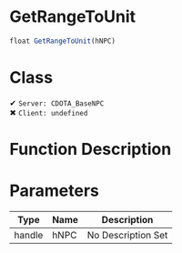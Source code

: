 # GetRangeToUnit
```js	
float GetRangeToUnit(hNPC)
```
# Class
✔ `Server: CDOTA_BaseNPC`  
✖ `Client: undefined`  

# Function Description

# Parameters
Type|Name|Description
--|--|--
handle|hNPC|No Description Set
